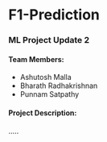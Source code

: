 # F1-Prediction
### ML Project Update 2

#### Team Members:
* Ashutosh Malla
* Bharath Radhakrishnan
* Punnam Satpathy

#### Project Description:
.....